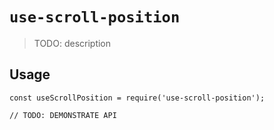 # `use-scroll-position`

> TODO: description

## Usage

```
const useScrollPosition = require('use-scroll-position');

// TODO: DEMONSTRATE API
```
